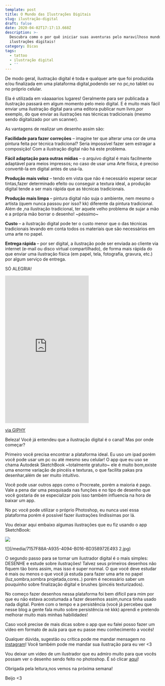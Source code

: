 ```yaml
---
template: post
title: O Mundo das Ilustrações Digitais
slug: ilustração-digital
draft: false
date: 2020-04-02T17:17:13.668Z
description: >-
  Descubra como o por quê iniciar suas aventuras pelo maravilhoso mundo das
  ilustrações digitais!
category: Dicas
tags:
  - tattoo
  - ilustração digital
  - ''
---
```

De modo geral, ilustração digital é toda e qualquer arte que foi produzida e/ou finalizada em uma plataforma digital,podendo ser no pc,no tablet ou no próprio celular. 

 Ela é utilizada em váaaaarios lugares!  Geralmente para ser publicada a ilustração passará em algum momento pelo meio digital. E é muito mais fácil enviar uma ilustração digital para uma editora publicar num livro,por exemplo, do que enviar as ilustrações nas técnicas tradicionais (mesmo sendo digitalizado por um scanner).

As vantagens de realizar um desenho assim são:

**Facilidade para fazer** **correções** – imagine ter que alterar uma cor de uma pintura feita por técnica tradicional? Seria impossível fazer sem estragar a composição! Com a ilustração digital não há este problema.

**Fácil adaptação para outras mídias** – o arquivo digital é mais facilmente adaptável para meios impressos; no caso de usar uma Arte física, é preciso convertê-la em digital antes de usa-la.

**Produção mais veloz** – tendo em vista que não é necessário esperar secar tintas,fazer determinado efeito ou conseguir a textura ideal, a produção digital tende a ser mais rápida que as técnicas tradicionais.

**Produção mais limpa** – pintura digital não suja o ambiente, nem mesmo o artista (quem nunca passou por isso? kk)  diferente da pintura tradicional. Além de ,na ilustração tradicional, ter aquele velho problema de sujar a mão e a própria mão borrar o desenho! \~péssimo\~

**Custo** – a ilustração digital pode ter o custo menor que o das técnicas tradicionais levando em conta todos os materiais que são necessários em uma arte no papel.

**Entrega rápida** – por ser digital, a ilustração pode ser enviada ao cliente via internet (e-mail ou disco virtual compartilhado), de forma mais rápida do que enviar uma ilustração física (em papel, tela, fotografia, gravura, etc.) por algum serviço de entrega.

SÓ ALEGRIA! 

<iframe src="https://giphy.com/embed/PSKAppO2LH56w" width="272" height="480" frameBorder="0" class="giphy-embed" allowFullScreen></iframe><p><a href="https://giphy.com/gifs/brazil-PSKAppO2LH56w">via GIPHY</a></p>

Beleza! Você já entendeu que a ilustração digital é o canal! Mas por onde começar? 

Primeiro você precisa encontrar a plataforma ideal. Eu uso um ipad porém você pode usar um pc ou até mesmo seu celular! O app que eu uso se chama Autodesk SketchBook \~totalmente gratuito\~ ele é muito bom,existe uma enorme variação de pincéis e texturas, o que facilita pakas pra desenhar,além de ser muito intuitivo. 

Você pode usar outros apps como o Procreate, porém a maioria é pago. Vale a pena dar uma pesquisada nas funções e no tipo de desenho que você gostaria de se especializar pois isso também influencia na hora de baixar um app.

No pc você pode utilizar o próprio Photoshop, eu nunca usei essa plataforma porém é possível fazer ilustrações lindíssimas por lá.

Vou deixar aqui embaixo algumas ilustrações que eu fiz usando o app SketchBook:

![](/media/A5771BD4-A267-4F00-A8CE-CFCEE04B9A1D.jpg)

![](/media/7157F88A-A935-4094-B016-8D358972E493 2.jpg)

O segundo passo para se tornar um ilustrador digital é o mais simples: DESENHE e estude sobre ilustrações! Talvez seus primeiros desenhos não fiquem tão bons assim, mas isso é super normal. O que você deve estudar é mais ou menos o que você já estuda para fazer uma arte no papel (luz,sombra,sombra projetada,cores..) porém é necessário saber um pouquinho sobre finalização digital e brushes (pincéis texturizados).

No  começo fazer desenhos nessa plataforma foi bem difícil para mim por que eu não estava acostumada a fazer desenhos assim,nunca tinha usado nada digital. Porém com o tempo e a persistência (você já percebeu que nesse blog a gente fala muito sobre persistência né kkk) aprendi e pretendo melhorar muito mais minhas habilidades! 

Caso você precise de mais dicas sobre o app que eu falei posso fazer um vídeo em formato de aula para que eu passe meu conhecimento a vocês! 

Qualquer dúvida, sugestão ou crítica pode me mandar mensagem no [instagram](https://www.instagram.com/helotattoo_/)! Você também pode me mandar sua ilustração para eu ver <3

Vou deixar um vídeo de um ilustrador que eu admiro muito para que vocês possam ver o desenho sendo feito no photoshop.  É só clicar [aqui](https://www.youtube.com/watch?v=wrivyn8MEus)!

Obrigada pela leitura,nos vemos na próxima semana! 

Beijo <3
